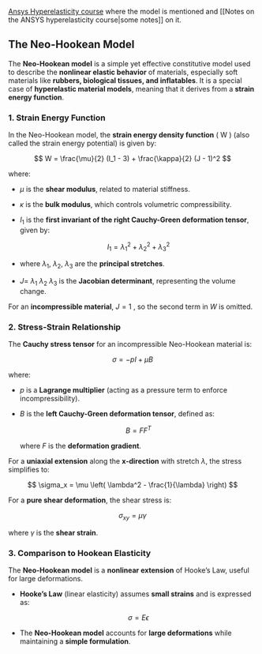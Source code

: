 [Ansys Hyperelasticity course](https://innovationspace.ansys.com/product/hyperelasticity/) where the model is mentioned and [[Notes on the ANSYS hyperelasticity course|some notes]] on it. 

## The Neo-Hookean Model

The **Neo-Hookean model** is a simple yet effective constitutive model used to describe the **nonlinear elastic behavior** of materials, especially soft materials like **rubbers, biological tissues, and inflatables**. It is a special case of **hyperelastic material models**, meaning that it derives from a **strain energy function**.
### 1. Strain Energy Function

In the Neo-Hookean model, the **strain energy density function** \( W \) (also called the strain energy potential) is given by:

$$
W = \frac{\mu}{2} (I_1 - 3) + \frac{\kappa}{2} (J - 1)^2
$$

where:

- $\mu$ is the **shear modulus**, related to material stiffness.
- $\kappa$ is the **bulk modulus**, which controls volumetric compressibility.
- $I_1$ is the **first invariant of the right Cauchy-Green deformation tensor**, given by:

  $$
  I_1 = \lambda_1^2 + \lambda_2^2 + \lambda_3^2
  $$

- where $\lambda_1$, $\lambda_2$, $\lambda_3$  are the **principal stretches**.
- $J =$ $\lambda_1$ $\lambda_2$ $\lambda_3$ is the **Jacobian determinant**, representing the volume change.

For an **incompressible material**, $J = 1$ , so the second term in  $W$  is omitted.

### 2. Stress-Strain Relationship

The **Cauchy stress tensor** for an incompressible Neo-Hookean material is:

$$
\sigma = -pI + \mu B
$$

where:

- $p$  is a **Lagrange multiplier** (acting as a pressure term to enforce incompressibility).
- $B$ is the **left Cauchy-Green deformation tensor**, defined as:

  $$
  B = F F^T
  $$

  where $F$ is the **deformation gradient**.

For a **uniaxial extension** along the **x-direction** with stretch $\lambda$, the stress simplifies to:

$$
\sigma_x = \mu \left( \lambda^2 - \frac{1}{\lambda} \right)
$$

For a **pure shear deformation**, the shear stress is:

$$
\sigma_{xy} = \mu \gamma
$$

where $\gamma$  is the **shear strain**.

### 3. Comparison to Hookean Elasticity

The **Neo-Hookean model** is a **nonlinear extension** of Hooke’s Law, useful for large deformations.

- **Hooke’s Law** (linear elasticity) assumes **small strains** and is expressed as:

  $$
  \sigma = E \epsilon
  $$

- The **Neo-Hookean model** accounts for **large deformations** while maintaining a **simple formulation**.







